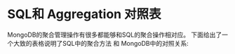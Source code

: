 # SQL和 Aggregation 对照表

MongoDB的聚合管理操作有很多都能够和SQL的聚合操作相对应。
下面给出了一个大致的表格说明了SQL中的聚合方法 和 MongoDB中的对照关系:






